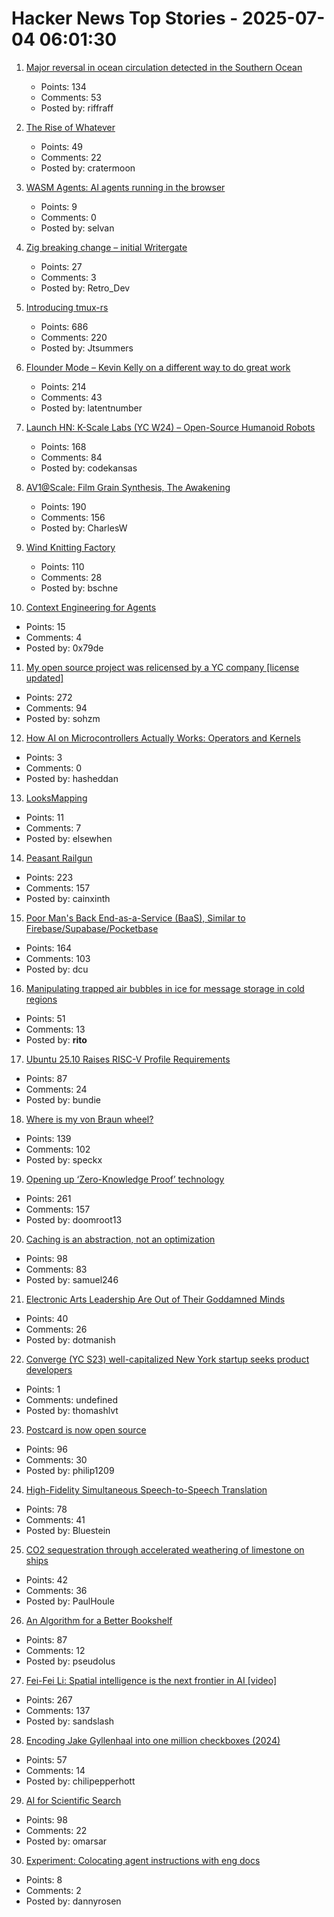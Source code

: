 # Hacker News Top Stories - 2025-07-04 06:01:30

1. [Major reversal in ocean circulation detected in the Southern Ocean](https://www.icm.csic.es/en/news/major-reversal-ocean-circulation-detected-southern-ocean-key-climate-implications)
   - Points: 134
   - Comments: 53
   - Posted by: riffraff

2. [The Rise of Whatever](https://eev.ee/blog/2025/07/03/the-rise-of-whatever/)
   - Points: 49
   - Comments: 22
   - Posted by: cratermoon

3. [WASM Agents: AI agents running in the browser](https://blog.mozilla.ai/wasm-agents-ai-agents-running-in-your-browser/)
   - Points: 9
   - Comments: 0
   - Posted by: selvan

4. [Zig breaking change – initial Writergate](https://github.com/ziglang/zig/pull/24329)
   - Points: 27
   - Comments: 3
   - Posted by: Retro_Dev

5. [Introducing tmux-rs](https://richardscollin.github.io/tmux-rs/)
   - Points: 686
   - Comments: 220
   - Posted by: Jtsummers

6. [Flounder Mode – Kevin Kelly on a different way to do great work](https://joincolossus.com/article/flounder-mode/)
   - Points: 214
   - Comments: 43
   - Posted by: latentnumber

7. [Launch HN: K-Scale Labs (YC W24) – Open-Source Humanoid Robots](undefined)
   - Points: 168
   - Comments: 84
   - Posted by: codekansas

8. [AV1@Scale: Film Grain Synthesis, The Awakening](https://netflixtechblog.com/av1-scale-film-grain-synthesis-the-awakening-ee09cfdff40b)
   - Points: 190
   - Comments: 156
   - Posted by: CharlesW

9. [Wind Knitting Factory](https://www.merelkarhof.nl/work/wind-knitting-factory)
   - Points: 110
   - Comments: 28
   - Posted by: bschne

10. [Context Engineering for Agents](https://rlancemartin.github.io/2025/06/23/context_engineering/)
   - Points: 15
   - Comments: 4
   - Posted by: 0x79de

11. [My open source project was relicensed by a YC company [license updated]](https://twitter.com/soham_btw/status/1940952786491027886)
   - Points: 272
   - Comments: 94
   - Posted by: sohzm

12. [How AI on Microcontrollers Actually Works: Operators and Kernels](https://danielmangum.com/posts/ai-microcontrollers-operators-kernels/)
   - Points: 3
   - Comments: 0
   - Posted by: hasheddan

13. [LooksMapping](https://looksmapping.com/)
   - Points: 11
   - Comments: 7
   - Posted by: elsewhen

14. [Peasant Railgun](https://knightsdigest.com/what-exactly-is-the-peasant-railgun-in-dd-5e/)
   - Points: 223
   - Comments: 157
   - Posted by: cainxinth

15. [Poor Man's Back End-as-a-Service (BaaS), Similar to Firebase/Supabase/Pocketbase](https://github.com/zserge/pennybase)
   - Points: 164
   - Comments: 103
   - Posted by: dcu

16. [Manipulating trapped air bubbles in ice for message storage in cold regions](https://www.cell.com/cell-reports-physical-science/fulltext/S2666-3864(25)00221-8)
   - Points: 51
   - Comments: 13
   - Posted by: __rito__

17. [Ubuntu 25.10 Raises RISC-V Profile Requirements](https://www.omgubuntu.co.uk/2025/06/ubuntu-riscv-rva23-support)
   - Points: 87
   - Comments: 24
   - Posted by: bundie

18. [Where is my von Braun wheel?](https://angadh.com/wherevonbraunwheel)
   - Points: 139
   - Comments: 102
   - Posted by: speckx

19. [Opening up ‘Zero-Knowledge Proof’ technology](https://blog.google/technology/safety-security/opening-up-zero-knowledge-proof-technology-to-promote-privacy-in-age-assurance/)
   - Points: 261
   - Comments: 157
   - Posted by: doomroot13

20. [Caching is an abstraction, not an optimization](https://buttondown.com/jaffray/archive/caching-is-an-abstraction-not-an-optimization/)
   - Points: 98
   - Comments: 83
   - Posted by: samuel246

21. [Electronic Arts Leadership Are Out of Their Goddamned Minds](https://aftermath.site/ea-dice-battlefield-battle-royale-free-to-play-f2p)
   - Points: 40
   - Comments: 26
   - Posted by: dotmanish

22. [Converge (YC S23) well-capitalized New York startup seeks product developers](https://www.runconverge.com/careers)
   - Points: 1
   - Comments: undefined
   - Posted by: thomashlvt

23. [Postcard is now open source](https://www.contraption.co/postcard-open-source/)
   - Points: 96
   - Comments: 30
   - Posted by: philip1209

24. [High-Fidelity Simultaneous Speech-to-Speech Translation](https://arxiv.org/abs/2502.03382)
   - Points: 78
   - Comments: 41
   - Posted by: Bluestein

25. [CO2 sequestration through accelerated weathering of limestone on ships](https://www.science.org/doi/10.1126/sciadv.adr7250)
   - Points: 42
   - Comments: 36
   - Posted by: PaulHoule

26. [An Algorithm for a Better Bookshelf](https://cacm.acm.org/news/an-algorithm-for-a-better-bookshelf/)
   - Points: 87
   - Comments: 12
   - Posted by: pseudolus

27. [Fei-Fei Li: Spatial intelligence is the next frontier in AI [video]](https://www.youtube.com/watch?v=_PioN-CpOP0)
   - Points: 267
   - Comments: 137
   - Posted by: sandslash

28. [Encoding Jake Gyllenhaal into one million checkboxes (2024)](https://ednamode.xyz/blogs/2.html)
   - Points: 57
   - Comments: 14
   - Posted by: chilipepperhott

29. [AI for Scientific Search](https://arxiv.org/abs/2507.01903)
   - Points: 98
   - Comments: 22
   - Posted by: omarsar

30. [Experiment: Colocating agent instructions with eng docs](https://technicalwriting.dev/ai/agents/colocate.html)
   - Points: 8
   - Comments: 2
   - Posted by: dannyrosen

